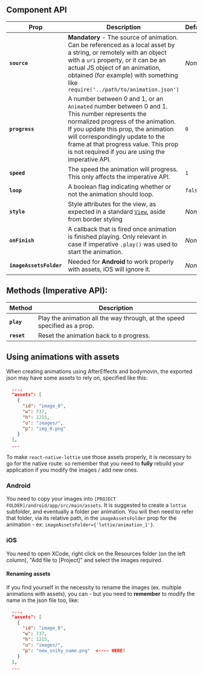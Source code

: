 ## Component API

| Prop | Description | Default |
|---|---|---|
|**`source`**| **Mandatory** - The source of animation. Can be referenced as a local asset by a string, or remotely with an object with a `uri` property, or it can be an actual JS object of an animation, obtained (for example) with something like `require('../path/to/animation.json')` |*None*|
|**`progress`**| A number between 0 and 1, or an `Animated` number between 0 and 1. This number represents the normalized progress of the animation. If you update this prop, the animation will correspondingly update to the frame at that progress value. This prop is not required if you are using the imperative API. |`0`|
|**`speed`**| The speed the animation will progress. This only affects the imperative API. |`1`|
|**`loop`**|A boolean flag indicating whether or not the animation should loop. |`false`|
|**`style`**|Style attributes for the view, as expected in a standard [`View`](http://facebook.github.io/react-native/releases/0.46/docs/layout-props.html), aside from border styling |*None*|
|**`onFinish`**|A callback that is fired once animation is finished playing. Only relevant in case if imperative `.play()` was used to start the animation. |*None*|
|**`imageAssetsFolder`**| Needed for **Android** to work properly with assets, iOS will ignore it. |*None*|

## Methods (Imperative API):

| Method | Description |
|---|---|
|**`play`**| Play the animation all the way through, at the speed specified as a prop.
|**`reset`**| Reset the animation back to `0` progress.

## Using animations with assets

When creating animations using AfterEffects and bodymovin, the exported json may have some assets to rely on, specified like this:

```json
  ...,
  "assets": [
    {
      "id": "image_0",
      "w": 737,
      "h": 1215,
      "u": "images/",
      "p": "img_0.png"
    }
  ],
  ...
```
To make `react-native-lottie` use those assets properly, it is necessary to go for the native route: so remember that you need to **fully** rebuild your application if you modify the images / add new ones.

### Android

You need to copy your images into `[PROJECT FOLDER]/android/app/src/main/assets`. It is suggested to create a `lottie` subfolder, and eventually a folder per animation.
You will then need to refer that folder, via its relative path, in the `imageAssetsFolder` prop for the animation - ex: `imageAssetsFolder={'lottie/animation_1'}`.

### iOS

You need to open XCode, right click on the Resources folder (on the left column), "Add file to [Project]" and select the images required.


#### Renaming assets

If you find yourself in the necessity to rename the images (ex. multiple animations with assets), you can - but you need to **remember** to modify the name in the json file too, like:

```json
  ...,
  "assets": [
    {
      "id": "image_0",
      "w": 737,
      "h": 1215,
      "u": "images/",
      "p": "new_snihy_name.png"  <---- HERE!
    }
  ],
  ...
```
